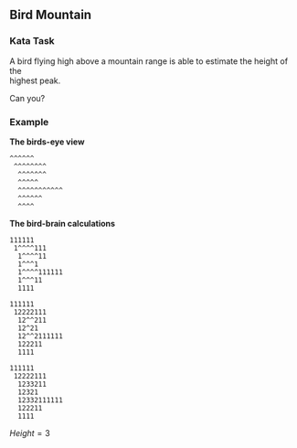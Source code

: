 ## Bird Mountain

### Kata Task
A bird flying high above a mountain range is able to estimate the height of the  
highest peak.

Can you?

### Example

**The birds-eye view**

    ^^^^^^
     ^^^^^^^^
      ^^^^^^^
      ^^^^^
      ^^^^^^^^^^^
      ^^^^^^
      ^^^^

**The bird-brain calculations**

    111111
     1^^^^111
      1^^^^11
      1^^^1
      1^^^^111111
      1^^^11
      1111

    111111
     12222111
      12^^211
      12^21
      12^^2111111
      122211
      1111

    111111
     12222111
      1233211
      12321
      12332111111
      122211
      1111

$Height=3$